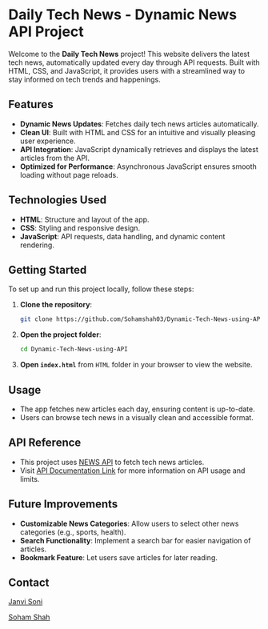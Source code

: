 # Daily Tech News - Dynamic News API Project

Welcome to the **Daily Tech News** project! This website delivers the latest tech news, automatically updated every day through API requests. Built with HTML, CSS, and JavaScript, it provides users with a streamlined way to stay informed on tech trends and happenings.

## Features

- **Dynamic News Updates**: Fetches daily tech news articles automatically.
- **Clean UI**: Built with HTML and CSS for an intuitive and visually pleasing user experience.
- **API Integration**: JavaScript dynamically retrieves and displays the latest articles from the API.
- **Optimized for Performance**: Asynchronous JavaScript ensures smooth loading without page reloads.

## Technologies Used

- **HTML**: Structure and layout of the app.
- **CSS**: Styling and responsive design.
- **JavaScript**: API requests, data handling, and dynamic content rendering.

## Getting Started

To set up and run this project locally, follow these steps:

1. **Clone the repository**:
   ```bash
   git clone https://github.com/Sohamshah03/Dynamic-Tech-News-using-API.git
   ```
2. **Open the project folder**:
   ```bash
   cd Dynamic-Tech-News-using-API
   ```
3. **Open `index.html`** from `HTML` folder in your browser to view the website.

## Usage

- The app fetches new articles each day, ensuring content is up-to-date.
- Users can browse tech news in a visually clean and accessible format.

## API Reference

- This project uses [NEWS API](https://newsapi.org/) to fetch tech news articles.
- Visit [API Documentation Link](https://newsapi.org/docs) for more information on API usage and limits.

## Future Improvements

- **Customizable News Categories**: Allow users to select other news categories (e.g., sports, health).
- **Search Functionality**: Implement a search bar for easier navigation of articles.
- **Bookmark Feature**: Let users save articles for later reading.

## Contact

[Janvi Soni](https://www.linkedin.com/in/janvi-soni-39251828b/)

[Soham Shah](https://www.linkedin.com/in/sohamshah03/)
